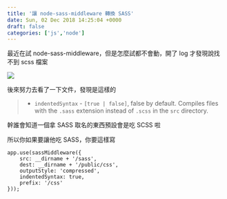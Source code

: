 ```yaml
---
title: '讓 node-sass-middleware 轉換 SASS'
date: Sun, 02 Dec 2018 14:25:04 +0000
draft: false
categories: ['js','node']
---
```


最近在試 node-sass-middleware，但是怎麼試都不會動，開了 log 才發現說找不到 scss 檔案

![](https://i.imgur.com/Ipudffg.png)

後來努力去看了一下文件，發現是這樣的

> *   `indentedSyntax` - `[true | false]`, false by default. Compiles files with the `.sass` extension instead of `.scss` in the `src` directory.

幹誰會知道一個拿 SASS 取名的東西預設會是吃 SCSS 啦

所以你如果要讓他吃 SASS，你要這樣寫

```
app.use(sassMiddleware({
    src: __dirname + '/sass',
    dest: __dirname + '/public/css',
    outputStyle: 'compressed',
    indentedSyntax: true,
    prefix: '/css'
}));
```